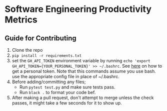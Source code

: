 # Software Engineering Productivity Metrics

## Guide for Contributing

1. Clone the repo
2. `pip install -r requirements.txt`
3. set the `GH_API_TOKEN` environment variable by running `echo 'export GH_API_TOKEN={YOUR_PERSONAL_TOKEN}' >> ~/.bashrc`. See [here](https://docs.github.com/en/authentication/keeping-your-account-and-data-secure/creating-a-personal-access-token) on how to get a personal token. Note that this commands assume you use bash. use the appropriate config file in place of ~/.bashrc.
4. Before adding/committing any files;
    - Run `pytest test.py` and make sure tests pass.
    - Run `black .` to format your code bef.
5. After making a pull request, don't attempt to merge unless the check passes, it might take a few seconds for it to show up.
